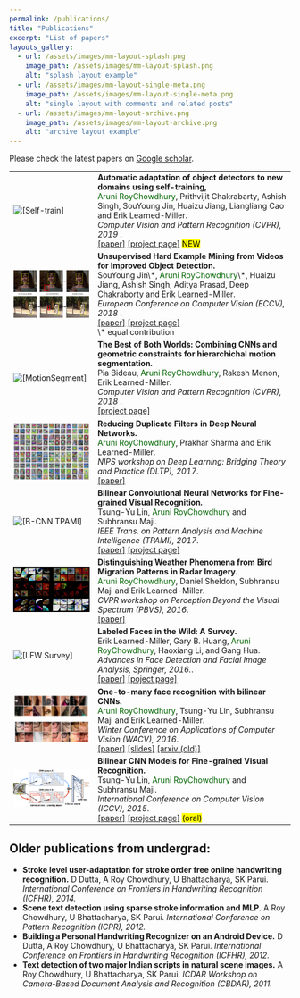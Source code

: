 ```yaml
---
permalink: /publications/
title: "Publications"
excerpt: "List of papers"
layouts_gallery:
  - url: /assets/images/mm-layout-splash.png
    image_path: /assets/images/mm-layout-splash.png
    alt: "splash layout example"
  - url: /assets/images/mm-layout-single-meta.png
    image_path: /assets/images/mm-layout-single-meta.png
    alt: "single layout with comments and related posts"
  - url: /assets/images/mm-layout-archive.png
    image_path: /assets/images/mm-layout-archive.png
    alt: "archive layout example"
---
```


Please check the latest papers on [Google scholar](https://scholar.google.com/citations?user=jDkvHcAAAAAJ&hl=en).


<table border="0">
<colgroup>
<col width="30%" />
<col width="70%" />
</colgroup>
<tbody>

<tr>
<td markdown="span"> <img style="display:block;" src="http://vis-www.cs.umass.edu/unsupVideo/docs/intro_self-sup.png" alt="[Self-train]"> </td>
<td markdown="span">
   <b>Automatic adaptation of object detectors to new domains using self-training, </b> <br>
  <font color="DarkGreen">Aruni RoyChowdhury</font>, Prithvijit Chakrabarty, Ashish Singh, SouYoung Jin, Huaizu Jiang, Liangliang Cao and Erik Learned-Miller.
  <br>
  <em>Computer Vision and Pattern Recognition (CVPR), 2019 </em>. 
  <br>
     <a href="http://vis-www.cs.umass.edu/unsupVideo/docs/self-train_cvpr2019.pdf">[paper]</a>
     <a href="http://vis-www.cs.umass.edu/unsupVideo/">[project page]</a>
  <mark>NEW</mark>
  </td>
</tr>


<tr>
<td markdown="span"> <img style="display:block;" src="https://raw.githubusercontent.com/AruniRC/arunirc.github.io/master/assets/hard_ex_preview.png" alt="[HardExample]"> </td>
<td markdown="span">
   <b>Unsupervised Hard Example Mining from Videos for Improved Object Detection.</b> <br>
  SouYoung Jin\*, <font color="DarkGreen">Aruni RoyChowdhury</font>\*, Huaizu Jiang, Ashish Singh, Aditya Prasad, Deep Chakraborty and Erik Learned-Miller.
  <br>
  <em>European Conference on Computer Vision (ECCV), 2018 </em>. 
  <br>
     <a href="https://people.cs.umass.edu/~arunirc/downloads/pubs/unsup_video_eccv2018.pdf">[paper]</a>
     <a href="http://vis-www.cs.umass.edu/unsupVideo/">[project page]</a>
  <br>
  \* equal contribution
  </td>
</tr>

<tr>
<td markdown="span"> <img style="display:block;" src="http://vis-www.cs.umass.edu/motionSegmentation/website_CVPR18/methodOverview.png" alt="[MotionSegment]"> </td>
<td markdown="span">
   <b>The Best of Both Worlds: Combining CNNs and geometric constraints for hierarchichal motion segmentation.</b> <br>
  Pia Bideau, <font color="DarkGreen">Aruni RoyChowdhury</font>, Rakesh Menon, Erik Learned-Miller.
  <br>
  <em>Computer Vision and Pattern Recognition (CVPR), 2018 </em>. 
  <br>
     <a href="http://vis-www.cs.umass.edu/motionSegmentation/website_CVPR18/index.html">[project page]</a>
  </td>
</tr>

<tr>
<td markdown="span"> <img style="display:block;" src="https://raw.githubusercontent.com/AruniRC/arunirc.github.io/master/assets/Slide1.png" alt="[DuplicateFilters]"> </td>
<td markdown="span">
   <b>Reducing Duplicate Filters in Deep Neural Networks.</b> <br>
  <font color="DarkGreen">Aruni RoyChowdhury</font>, Prakhar Sharma and Erik Learned-Miller.
  <br>
  <em>NIPS workshop on Deep Learning: Bridging Theory and Practice (DLTP), 2017</em>. 
  <br>
     <a href="http://people.cs.umass.edu/~arunirc/downloads/pubs/redundant_filter_dltp2017.pdf">[paper]</a>
  </td>
</tr>

<tr>
<td markdown="span"> <img style="display:block;" src="http://vis-www.cs.umass.edu/bcnn/docs/teaser-bcnn.png" alt="[B-CNN TPAMI]"> </td>
<td markdown="span">
   <b>Bilinear Convolutional Neural Networks for Fine-grained Visual Recognition.</b> <br>
  Tsung-Yu Lin, <font color="DarkGreen">Aruni RoyChowdhury</font> and Subhransu Maji.
  <br>
  <em>IEEE Trans. on Pattern Analysis and Machine Intelligence (TPAMI), 2017</em>. 
  <br>
    <a href="https://arxiv.org/pdf/1504.07889.pdf">[paper]</a>
     <a href="http://vis-www.cs.umass.edu/bcnn/">[project page]</a>
  </td>
</tr>

<tr>
<td markdown="span"> <img src="https://raw.githubusercontent.com/AruniRC/arunirc.github.io/master/assets/radar-cnn.png" alt="[Radar]"> </td>
<td markdown="span">
   <b>Distinguishing Weather Phenomena from Bird Migration Patterns in Radar Imagery.</b> <br>
  <font color="DarkGreen">Aruni RoyChowdhury</font>, Daniel Sheldon, Subhransu Maji and Erik Learned-Miller.
  <br>
  <em>CVPR workshop on Perception Beyond the Visual Spectrum (PBVS), 2016</em>. 
  <br>
    <a href="http://people.cs.umass.edu/~arunirc/downloads/pubs/cnn_radar_pbvs16.pdf">[paper]</a>
  </td>
</tr>

<tr>
<td markdown="span"> <img src="http://vis-www.cs.umass.edu/lfw/Six_Face_Panels_sm.jpg" alt="[LFW Survey]"> </td>
<td markdown="span">
   <b>Labeled Faces in the Wild: A Survey.</b> <br>
    Erik Learned-Miller, Gary B. Huang, <font color="DarkGreen">Aruni RoyChowdhury</font>, Haoxiang Li, and Gang Hua.
  <br>
  <em>Advances in Face Detection and Facial Image Analysis, Springer, 2016.</em>. 
  <br>
    <a href="https://people.cs.umass.edu/~elm/papers/LFW_survey.pdf">[paper]</a>
    <a href="http://vis-www.cs.umass.edu/lfw/">[poject page]</a>
  </td>
</tr>

<tr>
<td markdown="span"> <img src="https://raw.githubusercontent.com/AruniRC/arunirc.github.io/master/assets/face-bcnn.png" alt="[Face B-CNN]"> </td>
<td markdown="span">
   <b>One-to-many face recognition with bilinear CNNs.</b> <br>
  <font color="DarkGreen">Aruni RoyChowdhury</font>, Tsung-Yu Lin, Subhransu Maji and Erik Learned-Miller.
  <br>
  <em>Winter Conference on Applications of Computer Vision (WACV), 2016</em>. 
  <br>
    <a href="http://people.cs.umass.edu/~arunirc/downloads/pubs/bcnn_face_wacv16.pdf">[paper]</a>
    <a href="http://people.cs.umass.edu/~arunirc/downloads/pubs/bcnn_face_wacv16_slides.pdf">[slides]</a>
    <a href="http://arxiv.org/abs/1506.01342">[arxiv (old)]</a>
  </td>
</tr>

<tr>
<td markdown="span"> <img src="https://raw.githubusercontent.com/AruniRC/arunirc.github.io/master/assets/bcnn-architecture.png" alt="[Bilinear CNN]"> </td>
<td markdown="span">
   <b>Bilinear CNN Models for Fine-grained Visual Recognition.</b> <br>
  Tsung-Yu Lin, <font color="DarkGreen">Aruni RoyChowdhury</font> and Subhransu Maji.
  <br>
  <em>International Conference on Computer Vision (ICCV), 2015</em>. 
  <br>
  <a href="http://vis-www.cs.umass.edu/bcnn/docs/bcnn_iccv15.pdf">[paper]</a>
  <a href="http://vis-www.cs.umass.edu/bcnn/">[project page]</a>
  <mark>(oral)</mark>
  </td>
</tr>

  
</tbody>
</table>



## Older publications from undergrad:

* **Stroke level user-adaptation for stroke order free online handwriting recognition.** D Dutta, A Roy Chowdhury, U Bhattacharya, SK Parui. *International Conference on Frontiers in Handwriting Recognition (ICFHR), 2014.*
* **Scene text detection using sparse stroke information and MLP.** A Roy Chowdhury, U Bhattacharya, SK Parui. *International Conference on Pattern Recognition (ICPR), 2012.*
* **Building a Personal Handwriting Recognizer on an Android Device.** D Dutta, A Roy Chowdhury, U Bhattacharya, SK Parui. *International Conference on Frontiers in Handwriting Recognition (ICFHR), 2012.*
* **Text detection of two major Indian scripts in natural scene images.** A Roy Chowdhury, U Bhattacharya, SK Parui. *ICDAR Workshop on Camera-Based Document Analysis and Recognition (CBDAR), 2011.* 

      

